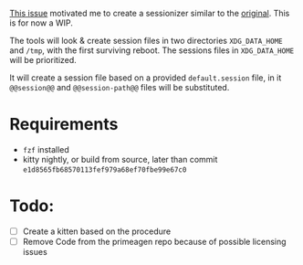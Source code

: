 [This issue](https://github.com/kovidgoyal/kitty/issues/8911) motivated me to create a sessionizer similar to the [original](https://github.com/ThePrimeagen/tmux-sessionizer/tree/master).
This is for now a WIP.

The tools will look & create session files in two directories `XDG_DATA_HOME` and `/tmp`, with the first surviving reboot.
The sessions files in `XDG_DATA_HOME` will be prioritized.

It will create a session file based on a provided `default.session` file, in it `@@session@@` and `@@session-path@@` files will be substituted.

# Requirements
- `fzf` installed
- kitty nightly, or build from source, later than commit `e1d8565fb68570113fef979a68ef70fbe99e67c0`

# Todo:
- [ ] Create a kitten based on the procedure
- [ ] Remove Code from the primeagen repo because of possible licensing issues 
